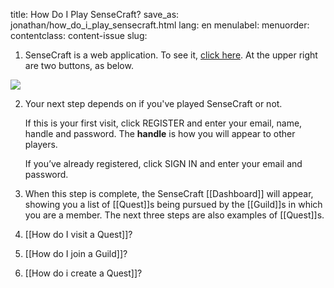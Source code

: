 title: How Do I Play SenseCraft?
save_as: jonathan/how_do_i_play_sensecraft.html
lang: en
menulabel:
menuorder:
contentclass: content-issue
slug:

1. SenseCraft is a web application. To see it, [click here](https://demo.sensecraft.garden/). At the upper right are two buttons, as below.

![]({static}/images/signin.register.png)

2. Your next step depends on if you've played SenseCraft or not.

	If this is your first visit, click REGISTER and enter your email, name, handle and password. The **handle** is how you will appear to other players.
	
	If you’ve already registered, click SIGN IN and enter your email and password. 

3. When this step is complete, the SenseCraft [[Dashboard]] will appear, showing you a list of [[Quest]]s being pursued by the [[Guild]]s in which you are a member.  The next three steps are also examples of [[Quest]]s. 

4. [[How do I visit a Quest]]?  

5. [[How do I join a Guild]]?  

6. [[How do i create a Quest]]?  